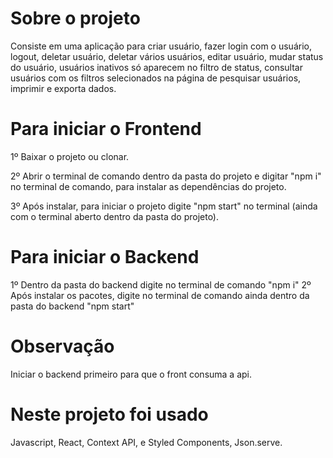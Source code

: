 # Sobre o projeto

Consiste em uma aplicação para criar usuário, fazer login com o usuário, logout, deletar usuário, deletar vários usuários, editar usuário, mudar status do usuário, usuários inativos só aparecem no filtro de status, consultar usuários com os filtros selecionados na página de pesquisar usuários, imprimir e exporta dados.

# Para iniciar o Frontend

1º Baixar o projeto ou clonar.

2º Abrir o terminal de comando dentro da pasta do projeto e digitar "npm i" no terminal de comando, para instalar as dependências do projeto.

3º Após instalar, para iniciar o projeto digite "npm start" no terminal (ainda com o terminal aberto dentro da pasta do projeto).

# Para iniciar o Backend

1º Dentro da pasta do backend digite no terminal de comando "npm i"
2º Após instalar os pacotes, digite no terminal de comando ainda dentro da pasta do backend "npm start"

# Observação

Iniciar o backend primeiro para que o front consuma a api.

# Neste projeto foi usado

Javascript, React, Context API, e Styled Components, Json.serve.
